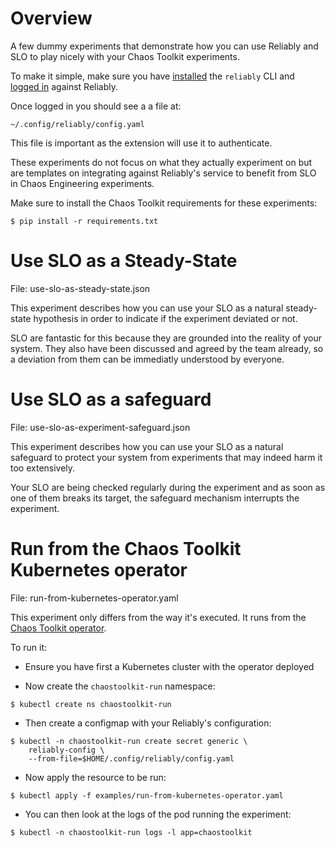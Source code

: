 # Overview

A few dummy experiments that demonstrate how you can use Reliably and SLO to 
play nicely with your Chaos Toolkit experiments.

To make it simple, make sure you have [installed][reliablyinstall] the
`reliably` CLI and [logged in][reliablylogin] against Reliably.

[reliablyinstall]: https://reliably.com/docs/getting-started/install/
[reliablylogin]: https://reliably.com/docs/getting-started/login/

Once logged in you should see a a file at:

```
~/.config/reliably/config.yaml
```

This file is important as the extension will use it to authenticate.

These experiments do not focus on what they actually experiment on but are
templates on integrating against Reliably's service to benefit from SLO in
Chaos Engineering experiments.

Make sure to install the Chaos Toolkit requirements for these experiments:

```console
$ pip install -r requirements.txt
```

# Use SLO as a Steady-State

File: use-slo-as-steady-state.json

This experiment describes how you can use your SLO as a natural steady-state
hypothesis in order to indicate if the experiment deviated or not.

SLO are fantastic for this because they are grounded into the reality of your
system. They also have been discussed and agreed by the team already, so a
deviation from them can be immediatly understood by everyone.

# Use SLO as a safeguard

File: use-slo-as-experiment-safeguard.json

This experiment describes how you can use your SLO as a natural safeguard
to protect your system from experiments that may indeed harm it too extensively.

Your SLO are being checked regularly during the experiment and as soon as one
of them breaks its target, the safeguard mechanism interrupts the experiment.

# Run from the Chaos Toolkit Kubernetes operator

File: run-from-kubernetes-operator.yaml

This experiment only differs from the way it's executed. It runs from the
[Chaos Toolkit operator](https://chaostoolkit.org/deployment/k8s/operator/).

To run it:

* Ensure you have first a Kubernetes cluster with the operator deployed

* Now create the `chaostoolkit-run` namespace:

```console
$ kubectl create ns chaostoolkit-run
```

* Then create a configmap with your Reliably's configuration:

```console
$ kubectl -n chaostoolkit-run create secret generic \
    reliably-config \
    --from-file=$HOME/.config/reliably/config.yaml
```

* Now apply the resource to be run:

```console
$ kubectl apply -f examples/run-from-kubernetes-operator.yaml
```

* You can then look at the logs of the pod running the experiment:

```console
$ kubectl -n chaostoolkit-run logs -l app=chaostoolkit
```

